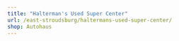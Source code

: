 ```yaml
---
title: "Halterman's Used Super Center"
url: /east-stroudsburg/haltermans-used-super-center/
shop: Autohaus
---
```

